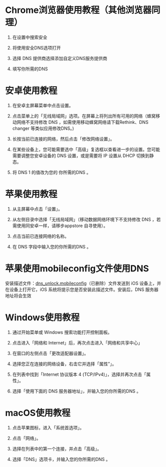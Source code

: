 # Chrome浏览器使用教程（其他浏览器同理）

1. 在设置中搜索安全

2. 将使用安全DNS选项打开

3. 选择 DNS 提供商选择添加自定义DNS服务提供商

4. 填写你所需的DNS

   

# 安卓使用教程

1. 在安卓主屏幕菜单中点击设置。

2. 点击菜单上的「无线局域网」选项。在屏幕上将列出所有可用的网络（蜂窝移动网络不支持修改 DNS ，如需使用移动蜂窝网络请下载Rethink、DNS changer 等类似应用修改DNS。)

3. 长按当前已连接的网络，然后点击「修改网络设置」。

4. 在某些设备上，您可能需要选中「高级」复选框以查看进一步的设置。您可能需要调整您安卓设备的 DNS 设置，或是需要将 IP 设置从 DHCP 切换到静态。

5. 将 DNS 1 的值改为您的 你所需的DNS 。

   

# 苹果使用教程

1. 从主屏幕中点击「设置」。

2. 从左侧目录中选择「无线局域网」（移动数据网络环境下不支持修改 DNS ，若需使用同安卓一样，请移步appstore 自寻使用）。

3. 点击当前已连接网络的名称。

4. 在 DNS 字段中输入您的你所需的DNS 。

   

# 苹果使用mobileconfig文件使用DNS

安装描述文件：[dns_unlock.mobileconfig](https://github.com/afosne/DNS-Unlock/blob/main/dns_unlock.mobileconfig)（已删除）文件发送到 iOS 设备上，并在设备上打开它，iOS 系统将提示您是否安装此描述文件。安装后，DNS 服务器地址将会生效




# Windows使用教程

1. 通过开始菜单或 Windows 搜索功能打开控制面板。

2. 点击进入「网络和 Internet」后，再次点击进入「网络和共享中心」

3. 在窗口的左侧点击「更改适配器设置」。

4. 选择您正在连接的网络设备，右击它并选择「属性”」。

5. 在列表中找到「Internet 协议版本 4 (TCP/IPv4)」，选择并再次点击「属性」。

6. 选择「使用下面的 DNS 服务器地址」，并输入您的你所需的DNS 。

   

# macOS使用教程

1. 点击苹果图标，进入「系统首选项」。

2. 点击「网络」。

3. 选择在列表中的第一个连接，并点击「高级」。

4. 选择「DNS」选项卡，并输入您的你所需的DNS 。

   
